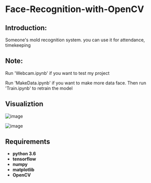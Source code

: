 # Face-Recognition-with-OpenCV

## Introduction:
Someone's mold recognition system. you can use it for attendance, timekeeping

## Note:

Run 'Webcam.ipynb' if you want to test my project

Run 'MakeData.ipynb' if you want to make more data face. Then run 'Train.ipynb' to retrain the model

## Visualiztion

![image](https://github.com/tuan666chuoiht/Face-Recognition/assets/133035942/27f84297-316c-466a-9fe9-a2304d64f170)

![image](https://github.com/tuan666chuoiht/Face-Recognition/assets/133035942/2d42dd36-fc78-4300-b73c-1d996c6bce1c)

## Requirements

* **python 3.6**
* **tensorflow** 
* **numpy**
* **matplotlib**
* **OpenCV**
